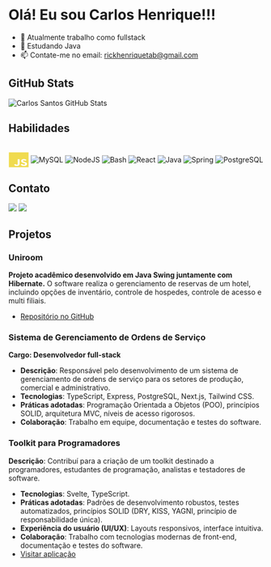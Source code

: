 # Olá! Eu sou Carlos Henrique!!!

- 🔭 Atualmente trabalho como fullstack
- 🌱 Estudando Java
- 📫 Contate-me no email: [rickhenriquetab@gmail.com](mailto:rickhenriquetab@gmail.com)

## GitHub Stats

![Carlos Santos GitHub Stats](https://github-readme-stats.vercel.app/api?username=caarloshenriq&show_icons=true&theme=github_dark&count_private=true)

## Habilidades

<div style="display: inline_block"><br>
  <img align="center" alt="JS" height="30" width="40" src="https://raw.githubusercontent.com/devicons/devicon/master/icons/javascript/javascript-plain.svg">
  <img align="center" alt="MySQL" height="30" width="40" src="https://cdn.jsdelivr.net/gh/devicons/devicon/icons/mysql/mysql-original-wordmark.svg" />
  <img align="center" alt="NodeJS" height="30" width="40" src="https://cdn.jsdelivr.net/gh/devicons/devicon/icons/nodejs/nodejs-original.svg" />
  <img align="center" alt="Bash" height="30" width="40" src="https://cdn.jsdelivr.net/gh/devicons/devicon/icons/bash/bash-original.svg" />
  <img align="center" alt="React" height="30" width="40" src="https://cdn.jsdelivr.net/gh/devicons/devicon/icons/react/react-original-wordmark.svg"/>
  <img align="center" alt="Java" height="30" width="40" src="https://cdn.jsdelivr.net/gh/devicons/devicon/icons/java/java-original.svg"/>
  <img align="center" alt="Spring" height="30" width="40" src="https://cdn.jsdelivr.net/gh/devicons/devicon/icons/spring/spring-original.svg"/>
  <img align="center" alt="PostgreSQL" height="30" width="40" src="https://cdn.jsdelivr.net/gh/devicons/devicon/icons/postgresql/postgresql-original.svg"/>
</div>

## Contato

<div>
  <a href="mailto:rickhenriquetab@gmail.com"><img src="https://img.shields.io/badge/-Gmail-%23333?style=for-the-badge&logo=gmail&logoColor=white" target="_blank"></a>
  <a href="https://www.linkedin.com/in/carlos-henrique-dos-santos-b69820230/" target="_blank"><img src="https://img.shields.io/badge/-LinkedIn-%230077B5?style=for-the-badge&logo=linkedin&logoColor=white" target="_blank"></a> 
</div>

## Projetos

### Uniroom
**Projeto acadêmico desenvolvido em Java Swing juntamente com Hibernate.** O software realiza o gerenciamento de reservas de um hotel, incluindo opções de inventário, controle de hospedes, controle de acesso e multi filiais.
- [Repositório no GitHub](https://github.com/FelipeNegrelle/uniRoom) 

### Sistema de Gerenciamento de Ordens de Serviço
**Cargo: Desenvolvedor full-stack**
- **Descrição**: Responsável pelo desenvolvimento de um sistema de gerenciamento de ordens de serviço para os setores de produção, comercial e administrativo.
- **Tecnologias**: TypeScript, Express, PostgreSQL, Next.js, Tailwind CSS.
- **Práticas adotadas**: Programação Orientada a Objetos (POO), princípios SOLID, arquitetura MVC, níveis de acesso rigorosos.
- **Colaboração**: Trabalho em equipe, documentação e testes do software.

### Toolkit para Programadores
**Descrição**: Contribuí para a criação de um toolkit destinado a programadores, estudantes de programação, analistas e testadores de software.
- **Tecnologias**: Svelte, TypeScript.
- **Práticas adotadas**: Padrões de desenvolvimento robustos, testes automatizados, princípios SOLID (DRY, KISS, YAGNI, princípio de responsabilidade única).
- **Experiência do usuário (UI/UX)**: Layouts responsivos, interface intuitiva.
- **Colaboração**: Trabalho com tecnologias modernas de front-end, documentação e testes do software.
- [Visitar aplicação](https://toolkit.codeowner.com.br/)



